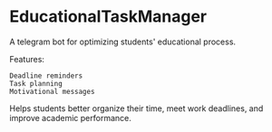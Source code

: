 # EducationalTaskManager

A telegram bot for optimizing students' educational process.

Features:

    Deadline reminders
    Task planning
    Motivational messages

Helps students better organize their time, meet work deadlines, and improve academic performance.
